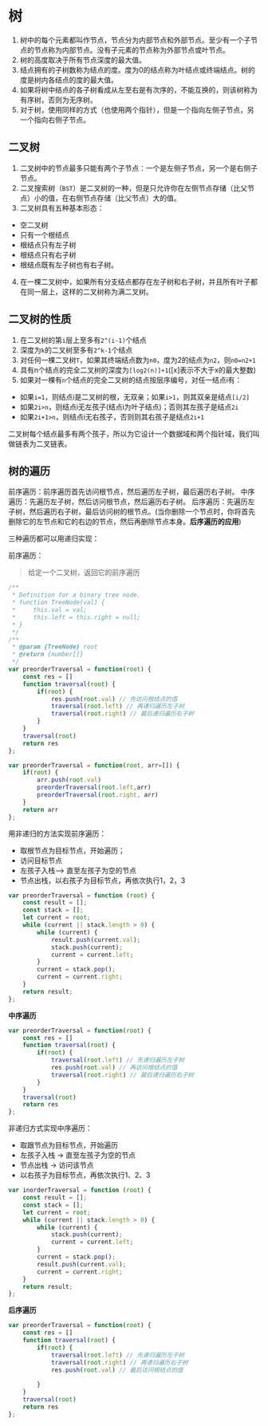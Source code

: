 # 树
1. 树中的每个元素都叫作节点，节点分为内部节点和外部节点。至少有一个子节点的节点称为内部节点。没有子元素的节点称为外部节点或叶节点。
2. 树的高度取决于所有节点深度的最大值。
3. 结点拥有的子树数称为结点的度。度为0的结点称为叶结点或终端结点。树的度是树内各结点的度的最大值。
4. 如果将树中结点的各子树看成从左至右是有次序的，不能互换的，则该树称为有序树，否则为无序树。
5. 对于树，使用同样的方式（也使用两个指针），但是一个指向左侧子节点，另一个指向右侧子节点。

## 二叉树
1. 二叉树中的节点最多只能有两个子节点：一个是左侧子节点，另一个是右侧子节点。
2. 二叉搜索树（`BST`）是二叉树的一种，但是只允许你在左侧节点存储（比父节点）小的值，在右侧节点存储（比父节点）大的值。
3. 二叉树具有五种基本形态：
- 空二叉树
- 只有一个根结点
- 根结点只有左子树
- 根结点只有右子树
- 根结点既有左子树也有右子树。
4. 在一棵二叉树中，如果所有分支结点都存在左子树和右子树，并且所有叶子都在同一层上，这样的二叉树称为满二叉树。

## 二叉树的性质
1. 在二叉树的第`i`层上至多有`2^(i-1)`个结点
2. 深度为`k`的二叉树至多有`2^k-1`个结点
3. 对任何一棵二叉树`T`，如果其终端结点数为`n0`，度为2的结点为`n2`，则`n0=n2+1`
4. 具有n个结点的完全二叉树的深度为`[log2(n)]+1`([x]表示不大于x的最大整数)
5. 如果对一棵有`n`个结点的完全二叉树的结点按层序编号，对任一结点i有：
- 如果`i=1`，则结点i是二叉树的根，无双亲；如果`i>1`，则其双亲是结点`[i/2]`
- 如果`2i>n`，则结点i无左孩子(结点i为叶子结点)；否则其左孩子是结点`2i`
- 如果`2i+1>n`，则结点i无右孩子，否则则其右孩子是结点`2i+1`

二叉树每个结点最多有两个孩子，所以为它设计一个数据域和两个指针域，我们叫做链表为二叉链表。

## 树的遍历
前序遍历：前序遍历首先访问根节点，然后遍历左子树，最后遍历右子树。
中序遍历：先遍历左子树，然后访问根节点，然后遍历右子树。
后序遍历：先遍历左子树，然后遍历右子树，最后访问树的根节点。(当你删除一个节点时，你将首先删除它的左节点和它的右边的节点，然后再删除节点本身。**后序遍历的应用**)

三种遍历都可以用递归实现：

前序遍历：
> 给定一个二叉树，返回它的前序遍历

```js
/**
 * Definition for a binary tree node.
 * function TreeNode(val) {
 *     this.val = val;
 *     this.left = this.right = null;
 * }
 */
/**
 * @param {TreeNode} root
 * @return {number[]}
 */
var preorderTraversal = function(root) {
    const res = []
    function traversal(root) {
        if(root) {
            res.push(root.val) // 先访问根结点的值
            traversal(root.left) // 再递归遍历左子树
            traversal(root.right) // 最后递归遍历右子树
        }
    }
    traversal(root)
    return res
};

var preorderTraversal = function(root, arr=[]) {
    if(root) {
        arr.push(root.val)
        preorderTraversal(root.left,arr)
        preorderTraversal(root.right, arr)
    }
    return arr
};

```
用非递归的方法实现前序遍历：
- 取根节点为目标节点，开始遍历；
- 访问目标节点
- 左孩子入栈--> 直至左孩子为空的节点
- 节点出栈，以右孩子为目标节点，再依次执行1，2，3
```js
var preorderTraversal = function (root) {
    const result = [];
    const stack = [];
    let current = root;
    while (current || stack.length > 0) {
        while (current) {
            result.push(current.val);
            stack.push(current);
            current = current.left;
        }
        current = stack.pop();
        current = current.right;
    }
    return result;
};
```

**中序遍历**
```js
var preorderTraversal = function(root) {
    const res = []
    function traversal(root) {
        if(root) {
            traversal(root.left) // 先递归遍历左子树
            res.push(root.val) // 再访问根结点的值
            traversal(root.right) // 最后递归遍历右子树
        }
    }
    traversal(root)
    return res
};
```
非递归方式实现中序遍历：
- 取跟节点为目标节点，开始遍历
- 左孩子入栈 -> 直至左孩子为空的节点
- 节点出栈 -> 访问该节点
- 以右孩子为目标节点，再依次执行1、2、3

```js
var inorderTraversal = function (root) {
    const result = [];
    const stack = [];
    let current = root;
    while (current || stack.length > 0) {
        while (current) {
            stack.push(current);
            current = current.left;
        }
        current = stack.pop();
        result.push(current.val);
        current = current.right;
    }
    return result;
};
```

**后序遍历**
```js
var preorderTraversal = function(root) {
    const res = []
    function traversal(root) {
        if(root) {
            traversal(root.left) // 先递归遍历左子树
            traversal(root.right) // 再递归遍历右子树
            res.push(root.val) // 最后访问根结点的值
            
        }
    }
    traversal(root)
    return res
};
```